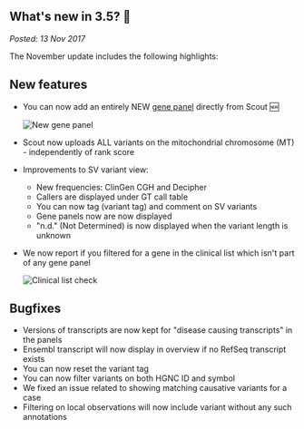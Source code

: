 ## What's new in 3.5? 🍁

_Posted: 13 Nov 2017_

The November update includes the following highlights:

## New features

- You can now add an entirely NEW [gene panel](https://scout.scilifelab.se/panels) directly from Scout 🆕

  ![New gene panel](/img/blog/new-gene-panel.png)

- Scout now uploads ALL variants on the mitochondrial chromosome (MT) - independently of rank score

- Improvements to SV variant view:
  - New frequencies: ClinGen CGH and Decipher
  - Callers are displayed under GT call table
  - You can now tag (variant tag) and comment on SV variants
  - Gene panels now are now displayed
  - "n.d." (Not Determined) is now displayed when the variant length is unknown

- We now report if you filtered for a gene in the clinical list which isn't part of any gene panel

  ![Clinical list check](/img/blog/clinical-list-check.png)

## Bugfixes

- Versions of transcripts are now kept for "disease causing transcripts" in the panels
- Ensembl transcript will now display in overview if no RefSeq transcript exists
- You can now reset the variant tag
- You can now filter variants on both HGNC ID and symbol
- We fixed an issue related to showing matching causative variants for a case
- Filtering on local observations will now include variant without any such annotations
